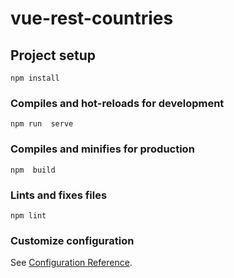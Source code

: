 # vue-rest-countries

## Project setup
```
npm install
```

### Compiles and hot-reloads for development
```
npm run  serve
```

### Compiles and minifies for production
```
npm  build
```

### Lints and fixes files
```
npm lint
```

### Customize configuration
See [Configuration Reference](https://cli.vuejs.org/config/).
